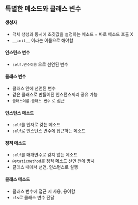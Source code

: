 ## 특별한 메소드와 클래스 변수

#### 생성자

-   객체 생성과 동시에 초깃값을 설정하는 메소드 = 따로 메소드 호출 X
-   `__init__` 이라는 이름으로 해야함

#### 인스턴스 변수

-   `self.변수이름` 으로 선언된 변수

#### 클래스 변수

-   클래스 안에 선언된 변수
-   같은 클래스로 만들어진 인스턴스끼리 공유 가능
-   `클래스이름.클래스 변수` 로 접근

#### 인스턴스 메소드

-   `self`를 인자로 갖는 메소드
-   `self`로 인스턴스 변수에 접근하는 메소드

#### 정적 메소드

-   `self`를 매개변수로 갖지 않는 메소드
-   `@staticmethod`를 정적 메소드 선언 전에 명시
-   클래스 내에서 선언, 인스턴스로 실행

#### 클래스 메소드

-   클래스 변수에 접근 시 사용, 용이함
-   `cls`로 클래스 변수 전달
